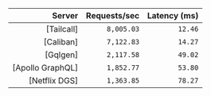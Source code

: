<!-- PERFORMANCE_RESULTS_START -->

| Server | Requests/sec | Latency (ms) |
|--------:|--------------:|--------------:|
| [Tailcall] | `8,005.03` | `12.46` |
| [Caliban] | `7,122.83` | `14.27` |
| [Gqlgen] | `2,117.58` | `49.02` |
| [Apollo GraphQL] | `1,852.77` | `53.80` |
| [Netflix DGS] | `1,363.85` | `78.27` |

<!-- PERFORMANCE_RESULTS_END -->
